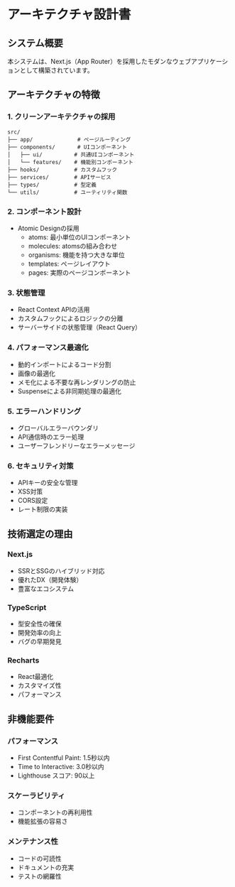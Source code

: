 # アーキテクチャ設計書

## システム概要

本システムは、Next.js（App Router）を採用したモダンなウェブアプリケーションとして構築されています。

## アーキテクチャの特徴

### 1. クリーンアーキテクチャの採用

```
src/
├── app/              # ページルーティング
├── components/       # UIコンポーネント
│   ├── ui/          # 共通UIコンポーネント
│   └── features/    # 機能別コンポーネント
├── hooks/           # カスタムフック
├── services/        # APIサービス
├── types/           # 型定義
└── utils/           # ユーティリティ関数
```

### 2. コンポーネント設計

- Atomic Designの採用
  - atoms: 最小単位のUIコンポーネント
  - molecules: atomsの組み合わせ
  - organisms: 機能を持つ大きな単位
  - templates: ページレイアウト
  - pages: 実際のページコンポーネント

### 3. 状態管理

- React Context APIの活用
- カスタムフックによるロジックの分離
- サーバーサイドの状態管理（React Query）

### 4. パフォーマンス最適化

- 動的インポートによるコード分割
- 画像の最適化
- メモ化による不要な再レンダリングの防止
- Suspenseによる非同期処理の最適化

### 5. エラーハンドリング

- グローバルエラーバウンダリ
- API通信時のエラー処理
- ユーザーフレンドリーなエラーメッセージ

### 6. セキュリティ対策

- APIキーの安全な管理
- XSS対策
- CORS設定
- レート制限の実装

## 技術選定の理由

### Next.js
- SSRとSSGのハイブリッド対応
- 優れたDX（開発体験）
- 豊富なエコシステム

### TypeScript
- 型安全性の確保
- 開発効率の向上
- バグの早期発見

### Recharts
- React最適化
- カスタマイズ性
- パフォーマンス

## 非機能要件

### パフォーマンス
- First Contentful Paint: 1.5秒以内
- Time to Interactive: 3.0秒以内
- Lighthouse スコア: 90以上

### スケーラビリティ
- コンポーネントの再利用性
- 機能拡張の容易さ

### メンテナンス性
- コードの可読性
- ドキュメントの充実
- テストの網羅性
